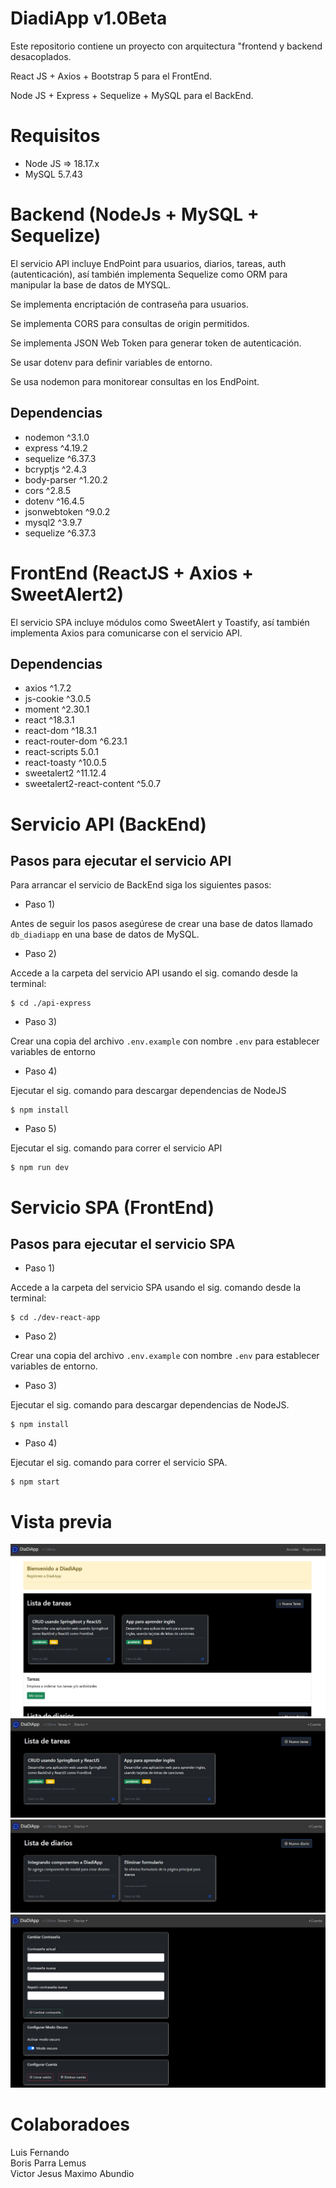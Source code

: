 # DiadiApp v1.0Beta

Este repositorio contiene un proyecto con arquitectura "frontend y backend desacoplados.

React JS + Axios + Bootstrap 5 para el FrontEnd.

Node JS + Express + Sequelize + MySQL para el BackEnd.

# Requisitos

* Node JS => 18.17.x
* MySQL 5.7.43

# Backend (NodeJs + MySQL + Sequelize)

El servicio API incluye EndPoint para usuarios, diarios, tareas, auth (autenticación), así también implementa Sequelize como ORM para manipular la base de datos de MYSQL. 

Se implementa encriptación de contraseña para usuarios.

Se implementa CORS para consultas de origin permitidos.

Se implementa JSON Web Token para generar token de autenticación.

Se usar dotenv para definir variables de entorno.

Se usa nodemon para monitorear consultas en los EndPoint.

## Dependencias

* nodemon ^3.1.0
* express ^4.19.2
* sequelize ^6.37.3
* bcryptjs ^2.4.3
* body-parser ^1.20.2
* cors ^2.8.5
* dotenv ^16.4.5
* jsonwebtoken ^9.0.2
* mysql2 ^3.9.7
* sequelize ^6.37.3

# FrontEnd (ReactJS + Axios + SweetAlert2) 

El servicio SPA incluye módulos como SweetAlert y Toastify, así también implementa Axios para comunicarse con el servicio API. 

## Dependencias

* axios ^1.7.2
* js-cookie ^3.0.5
* moment ^2.30.1
* react ^18.3.1
* react-dom ^18.3.1
* react-router-dom ^6.23.1
* react-scripts 5.0.1
* react-toasty ^10.0.5
* sweetalert2 ^11.12.4
* sweetalert2-react-content ^5.0.7

# Servicio API (BackEnd)

## Pasos para ejecutar el servicio API

Para arrancar el servicio de BackEnd siga los siguientes pasos:


* Paso 1)

Antes de seguir los pasos asegúrese de crear una base de datos llamado `db_diadiapp` en una base de datos de MySQL.

* Paso 2)

Accede a la carpeta del servicio API usando el sig. comando desde la terminal:

```shell
$ cd ./api-express
```

* Paso 3)

Crear una copia del archivo `.env.example` con nombre `.env` para establecer variables de entorno


* Paso 4)

Ejecutar el sig. comando para descargar dependencias de NodeJS

```shell
$ npm install
```

* Paso 5)

Ejecutar el sig. comando para correr el servicio API

```shell
$ npm run dev
```

# Servicio SPA (FrontEnd)

## Pasos para ejecutar el servicio SPA

* Paso 1)

Accede a la carpeta del servicio SPA usando el sig. comando desde la terminal:

```shell
$ cd ./dev-react-app
```

* Paso 2)

Crear una copia del archivo `.env.example` con nombre `.env` para establecer variables de entorno.


* Paso 3)

Ejecutar el sig. comando para descargar dependencias de NodeJS.

```shell
$ npm install
```

* Paso 4)

Ejecutar el sig. comando para correr el servicio SPA.

```shell
$ npm start
```

# Vista previa

![preview01.png](/preview/01.png)
![preview02.png](/preview/02.png)
![preview04.png](/preview/04.png)
![preview03.png](/preview/03.png)

# Colaboradoes

Luis Fernando <br>
Boris Parra Lemus <br>
Victor Jesus Maximo Abundio <br>